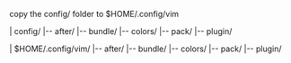 copy the config/ folder to $HOME/.config/vim

| config/
|-- after/
|-- bundle/
|-- colors/
|-- pack/
|-- plugin/

| $HOME/.config/vim/
|-- after/
|-- bundle/
|-- colors/
|-- pack/
|-- plugin/

